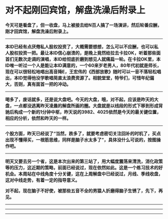 对不起刚回宾馆，解盘洗澡后附录上
====

			

**今天可是看盘了，但一收盘，马上被接去给N百人搞了一场演讲，然后轮番应酬，刚才回宾馆，解盘洗澡后附录上。**

** **

**本ID已经有点厌倦私人股权投资了，大概需要想想，怎么可以不应酬，也可以私人股权投资一把。最让本ID信心崩溃的，是晚上竟然给拉去卡拉OK，听着那些面首们无数次走调的演唱，本ID给彻底折磨到想见人就痛扁一轮。在卡拉OK里，本ID唯一听过一个人是能让本ID满意的，一个60来岁老男人，80年代初就是师长，现在可以很轻松地唱出高音降E，王宏伟的《西部放歌》随时可以一音不落轻松唱出，本ID觉得他没学歌唱简直太浪费资源了。相貌堂堂，特爷们，可惜年纪偏大，否则，真有面首一把的冲动。**

** **

**喝多了，废话就多，还是说大盘吧。今天的大盘，哦，对不起，应该是昨天的大盘，一点都没逃离昨天凌晨的解盘所画的圈。大盘就是以线段的形式下移到形成背驰后构成一个新的1分钟中枢，昨天说的3982、4025依然是今天的最关键位置，相应的分析，依然和昨天的一样。**

** **

**个股方面，昨天已经说了“当然，跌多了，就要考虑密切关注回补的时机了，买点出现不懂得买，一根筋思维，同样是脑子水太多了”，具体没什么可说的，按图操作吧。**

** **

**明天又要去另一个省，这是本次出来的第三站了，用大幅度震荡来清洗，消化政策等的压力，这近期的策略，前面已经说过，现在依然如此。这是一个练习技术的好机会。本周站在中线角度十分关键，这在上周解盘中已经说过，月线、季线收盘，这对中线走势，有着一定的指导意义。**

**对不起，现在脑子不好使，被那些五音不全的男猿人折磨得脑子生锈了，先下，再见。**

** **

** **

** **
